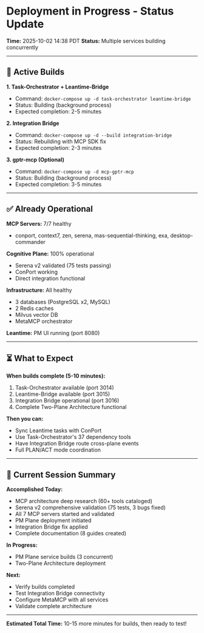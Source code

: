 # Deployment in Progress - Status Update

**Time:** 2025-10-02 14:38 PDT
**Status:** Multiple services building concurrently

---

## 🔄 Active Builds

**1. Task-Orchestrator + Leantime-Bridge**
- Command: `docker-compose up -d task-orchestrator leantime-bridge`
- Status: Building (background process)
- Expected completion: 2-5 minutes

**2. Integration Bridge**
- Command: `docker-compose up -d --build integration-bridge`
- Status: Rebuilding with MCP SDK fix
- Expected completion: 2-3 minutes

**3. gptr-mcp (Optional)**
- Command: `docker-compose up -d mcp-gptr-mcp`
- Status: Building (background process)
- Expected completion: 3-5 minutes

---

## ✅ Already Operational

**MCP Servers:** 7/7 healthy
- conport, context7, zen, serena, mas-sequential-thinking, exa, desktop-commander

**Cognitive Plane:** 100% operational
- Serena v2 validated (75 tests passing)
- ConPort working
- Direct integration functional

**Infrastructure:** All healthy
- 3 databases (PostgreSQL x2, MySQL)
- 2 Redis caches
- Milvus vector DB
- MetaMCP orchestrator

**Leantime:** PM UI running (port 8080)

---

## ⏳ What to Expect

**When builds complete (5-10 minutes):**
1. Task-Orchestrator available (port 3014)
2. Leantime-Bridge available (port 3015)
3. Integration Bridge operational (port 3016)
4. Complete Two-Plane Architecture functional

**Then you can:**
- Sync Leantime tasks with ConPort
- Use Task-Orchestrator's 37 dependency tools
- Have Integration Bridge route cross-plane events
- Full PLAN/ACT mode coordination

---

## 🎯 Current Session Summary

**Accomplished Today:**
- MCP architecture deep research (60+ tools cataloged)
- Serena v2 comprehensive validation (75 tests, 3 bugs fixed)
- All 7 MCP servers started and validated
- PM Plane deployment initiated
- Integration Bridge fix applied
- Complete documentation (8 guides created)

**In Progress:**
- PM Plane service builds (3 concurrent)
- Two-Plane Architecture deployment

**Next:**
- Verify builds completed
- Test Integration Bridge connectivity
- Configure MetaMCP with all services
- Validate complete architecture

---

**Estimated Total Time:** 10-15 more minutes for builds, then ready to test!
